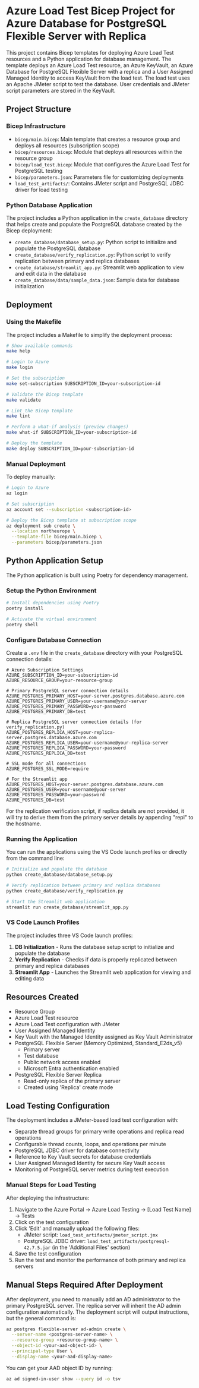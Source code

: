 # Azure Load Test Bicep Project for Azure Database for PostgreSQL Flexible Server with Replica

This project contains Bicep templates for deploying Azure Load Test resources and a Python application for database management.
The template deploys an Azure Load Test resource, an Azure KeyVault, an Azure Database for PostgreSQL Flexible Server with a replica and a User Assigned Managed Identity to access KeyVault from the load test.
The load test uses an Apache JMeter script to test the database.
User credentials and JMeter script parameters are stored in the KeyVault.

## Project Structure

### Bicep Infrastructure

- `bicep/main.bicep`: Main template that creates a resource group and deploys all resources (subscription scope)
- `bicep/resources.bicep`: Module that deploys all resources within the resource group
- `bicep/load_test.bicep`: Module that configures the Azure Load Test for PostgreSQL testing
- `bicep/parameters.json`: Parameters file for customizing deployments
- `load_test_artifacts/`: Contains JMeter script and PostgreSQL JDBC driver for load testing

### Python Database Application

The project includes a Python application in the `create_database` directory that helps create and populate the PostgreSQL database created by the Bicep deployment:

- `create_database/database_setup.py`: Python script to initialize and populate the PostgreSQL database
- `create_database/verify_replication.py`: Python script to verify replication between primary and replica databases
- `create_database/streamlit_app.py`: Streamlit web application to view and edit data in the database
- `create_database/data/sample_data.json`: Sample data for database initialization

## Deployment

### Using the Makefile

The project includes a Makefile to simplify the deployment process:

```bash
# Show available commands
make help

# Login to Azure
make login

# Set the subscription
make set-subscription SUBSCRIPTION_ID=your-subscription-id

# Validate the Bicep template
make validate

# Lint the Bicep template
make lint

# Perform a what-if analysis (preview changes)
make what-if SUBSCRIPTION_ID=your-subscription-id

# Deploy the template
make deploy SUBSCRIPTION_ID=your-subscription-id
```

### Manual Deployment

To deploy manually:

```bash
# Login to Azure
az login

# Set subscription
az account set --subscription <subscription-id>

# Deploy the Bicep template at subscription scope
az deployment sub create \
  --location northeurope \
  --template-file bicep/main.bicep \
  --parameters bicep/parameters.json
```

## Python Application Setup

The Python application is built using Poetry for dependency management.

### Setup the Python Environment

```bash
# Install dependencies using Poetry
poetry install

# Activate the virtual environment
poetry shell
```

### Configure Database Connection

Create a `.env` file in the `create_database` directory with your PostgreSQL connection details:

```
# Azure Subscription Settings
AZURE_SUBSCRIPTION_ID=your-subscription-id
AZURE_RESOURCE_GROUP=your-resource-group

# Primary PostgreSQL server connection details
AZURE_POSTGRES_PRIMARY_HOST=your-server.postgres.database.azure.com
AZURE_POSTGRES_PRIMARY_USER=your-username@your-server
AZURE_POSTGRES_PRIMARY_PASSWORD=your-password
AZURE_POSTGRES_PRIMARY_DB=test

# Replica PostgreSQL server connection details (for verify_replication.py)
AZURE_POSTGRES_REPLICA_HOST=your-replica-server.postgres.database.azure.com
AZURE_POSTGRES_REPLICA_USER=your-username@your-replica-server
AZURE_POSTGRES_REPLICA_PASSWORD=your-password
AZURE_POSTGRES_REPLICA_DB=test

# SSL mode for all connections
AZURE_POSTGRES_SSL_MODE=require

# For the Streamlit app
AZURE_POSTGRES_HOST=your-server.postgres.database.azure.com
AZURE_POSTGRES_USER=your-username@your-server
AZURE_POSTGRES_PASSWORD=your-password
AZURE_POSTGRES_DB=test
```

For the replication verification script, if replica details are not provided, it will try to derive them from the primary server details by appending "repl" to the hostname.

### Running the Application

You can run the applications using the VS Code launch profiles or directly from the command line:

```bash
# Initialize and populate the database
python create_database/database_setup.py

# Verify replication between primary and replica databases
python create_database/verify_replication.py

# Start the Streamlit web application
streamlit run create_database/streamlit_app.py
```

### VS Code Launch Profiles

The project includes three VS Code launch profiles:

1. **DB Initialization** - Runs the database setup script to initialize and populate the database
2. **Verify Replication** - Checks if data is properly replicated between primary and replica databases
3. **Streamlit App** - Launches the Streamlit web application for viewing and editing data

## Resources Created

- Resource Group
- Azure Load Test resource
- Azure Load Test configuration with JMeter
- User Assigned Managed Identity
- Key Vault with the Managed Identity assigned as Key Vault Administrator
- PostgreSQL Flexible Server (Memory Optimized, Standard_E2ds_v5)
  - Primary server
  - Test database
  - Public network access enabled
  - Microsoft Entra authentication enabled
- PostgreSQL Flexible Server Replica
  - Read-only replica of the primary server
  - Created using 'Replica' create mode

## Load Testing Configuration

The deployment includes a JMeter-based load test configuration with:

- Separate thread groups for primary write operations and replica read operations
- Configurable thread counts, loops, and operations per minute
- PostgreSQL JDBC driver for database connectivity
- Reference to Key Vault secrets for database credentials
- User Assigned Managed Identity for secure Key Vault access
- Monitoring of PostgreSQL server metrics during test execution

### Manual Steps for Load Testing

After deploying the infrastructure:

1. Navigate to the Azure Portal → Azure Load Testing → [Load Test Name] → Tests
2. Click on the test configuration
3. Click 'Edit' and manually upload the following files:
   - JMeter script: `load_test_artifacts/jmeter_script.jmx`
   - PostgreSQL JDBC driver: `load_test_artifacts/postgresql-42.7.5.jar` (in the 'Additional Files' section)
4. Save the test configuration
5. Run the test and monitor the performance of both primary and replica servers

## Manual Steps Required After Deployment

After deployment, you need to manually add an AD administrator to the primary PostgreSQL server. The replica server will inherit the AD admin configuration automatically. The deployment script will output instructions, but the general command is:

```bash
az postgres flexible-server ad-admin create \
  --server-name <postgres-server-name> \
  --resource-group <resource-group-name> \
  --object-id <your-aad-object-id> \
  --principal-type User \
  --display-name <your-aad-display-name>
```

You can get your AAD object ID by running:

```bash
az ad signed-in-user show --query id -o tsv
```